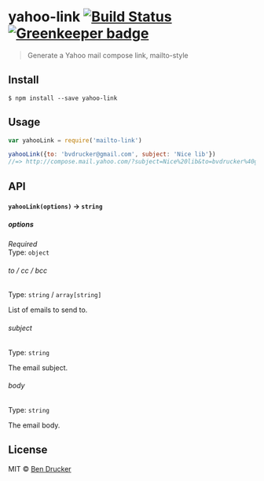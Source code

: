 # yahoo-link [![Build Status](https://travis-ci.org/bendrucker/yahoo-link.svg?branch=master)](https://travis-ci.org/bendrucker/yahoo-link) [![Greenkeeper badge](https://badges.greenkeeper.io/bendrucker/yahoo-link.svg)](https://greenkeeper.io/)

> Generate a Yahoo mail compose link, mailto-style


## Install

```
$ npm install --save yahoo-link
```


## Usage

```js
var yahooLink = require('mailto-link')

yahooLink({to: 'bvdrucker@gmail.com', subject: 'Nice lib'})
//=> http://compose.mail.yahoo.com/?subject=Nice%20lib&to=bvdrucker%40gmail.com
```

## API

#### `yahooLink(options)` -> `string`

##### options

*Required*  
Type: `object`

###### to / cc / bcc

Type: `string` / `array[string]`

List of emails to send to.

###### subject

Type: `string`

The email subject.

###### body

Type: `string`

The email body.


## License

MIT © [Ben Drucker](http://bendrucker.me)
